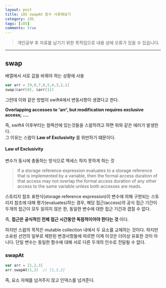 ```yaml
---
layout: post
title: iOS swapAt 함수 사용해보기
category: iOS
tags: [iOS]
comments: true
---
```


> 개인공부 후 자료를 남기기 위한 목적임으로 내용 상에 오류가 있을 수 있습니다.    

<hr>

## swap

배열에서 서로 값을 바꿔야 하는 상황에 사용

```swift
var arr = [9,8,7,6,5,4,3,2,1]
swap(&arr[0], &arr[1])
```

그런데 이와 같은 방법이 swift4에서 변동사항이 생겼다고 한다.

**Overlapping accesses to 'arr', but modification requires exclusive access; ....**

즉, swift4 이후부터는 컬렉션에 있는것들을 스왑하려고 하면 위와 같은 에러가 발생한다.<br>
그 이유는 스왑이 **Law of Exclusivity** 를 위반하기 떄문이다.


#### Law of Exclusivity

변수가 동시에 충돌하는 방식으로 엑세스 하지 못하게 하는 것

> If a storage reference expression evaluates to a storage reference that is implemented by a variable, then the formal access duration of that access may not overlap the formal access duration of any other access to the same variable unless both accesses are reads.


스토리지 참조 표현식(storage reference expression)이 변수에 의해 구현되는 스토리지 참조에 대해 평가(evaluates)하는 경우, 해당 접근(access)의 공식 접근 기간이 두개의 접근이 모두 읽히지 않은 한, 동일한 변수에 대한 접근 기간과 겹칠 수 없다.


즉, **접근은 공식적인 전체 접근 시간동안 독점적이어야 한다는 것** 이다.

하지만 스왑의 목적은 mutable collection 내에서 두 요소를 교체하는 것이다. 하지만 소유숸 선언의 일부로 제한된 변경사항들에 따르면 이제 이것은 더이상 유효한 것이 아니다. 단일 변수는 동일한 함수에 대해 서로 다른 두개의 인수로 전달될 수 없다.



### swapAt

```swift
var arr = [1,2,3]
arr.swapAt(1,2)  // [1,3,2]
```

즉, 요소 자체를 넘겨주지 않고 인덱스를 넘겨준다.

